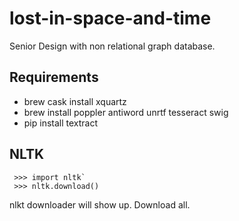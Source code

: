 # lost-in-space-and-time
Senior Design with non relational graph database. 


## Requirements

* brew cask install xquartz
* brew install poppler antiword unrtf tesseract swig
* pip install textract

## NLTK

```> python
 >>> import nltk`
 >>> nltk.download()
```

nlkt downloader will show up. Download all. 